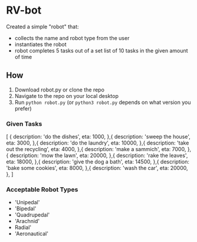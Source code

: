 # RV-bot

Created a simple "robot" that:
- collects the name and robot type from the user
- instantiates the robot
- robot completes 5 tasks out of a set list of 10 tasks in the given amount of time

## How
1. Download robot.py or clone the repo
2. Navigate to the repo on your local desktop
3. Run `python robot.py` (or `python3 robot.py` depends on what version you prefer)

### Given Tasks
[  {
    description: 'do the dishes',
    eta: 1000,
  },{
    description: 'sweep the house',
    eta: 3000,
  },{
    description: 'do the laundry',
    eta: 10000,
  },{
    description: 'take out the recycling',
    eta: 4000,
  },{
    description: 'make a sammich',
    eta: 7000,
  },{
    description: 'mow the lawn',
    eta: 20000,
  },{
    description: 'rake the leaves',
    eta: 18000,
  },{
    description: 'give the dog a bath',
    eta: 14500,
  },{
    description: 'bake some cookies',
    eta: 8000,
  },{
    description: 'wash the car',
    eta: 20000,
  },
]

### Acceptable Robot Types
  - 'Unipedal'
  - 'Bipedal'
  - 'Quadrupedal'
  - 'Arachnid'
  - Radial'
  - 'Aeronautical'
